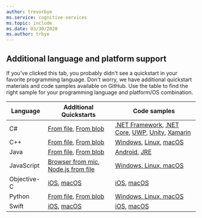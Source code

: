 ```yaml
---
author: trevorbye
ms.service: cognitive-services
ms.topic: include
ms.date: 03/30/2020
ms.author: trbye
---
```


## Additional language and platform support

If you've clicked this tab, you probably didn't see a quickstart in your favorite programming language. Don't worry, we have additional quickstart materials and code samples available on GitHub. Use the table to find the right sample for your programming language and platform/OS combination.

| Language | Additional Quickstarts | Code samples |
|--|--|--|
| C# | [From file][1-file], [From blob][1-blob] | [.NET Framework][dotnet], [.NET Core][netcore], [UWP][uwp], [Unity][unity], [Xamarin][xamarin] |
| C++ | [From file][2-file], [From blob][2-blob] | [Windows][cpp-windows], [Linux][cpp-linux], [macOS][cpp-mac] |
| Java | [From file][3-file], [From blob][3-blob] | [Android][java-android], [JRE][java-jre] |
| JavaScript | [Browser from mic][js-browser], [Node.js from file][js-node] | [Windows, Linux, macOS][js-code] |
| Objective-C | [iOS][obj-iOS-qck], [macOS][obj-macOS-qck] | [iOS][obj-iOS], [macOS][obj-macOS] |
| Python | [From file][4-file], [From blob][4-blob] | [Windows, Linux, macOS][python] |
| Swift | [iOS][swift-iOS-qck], [macOS][swift-macOS-qck] | [iOS][swift-iOS], [macOS][swift-macOS] |

[1-file]: ../../../../get-started-speech-to-text.md?pivots=programming-language-csharp
[1-blob]: ../../../../quickstarts/from-blob.md?pivots=programming-language-csharp

[dotnet]: https://github.com/Azure-Samples/cognitive-services-speech-sdk/tree/master/quickstart/csharp/dotnet
[netcore]: https://github.com/Azure-Samples/cognitive-services-speech-sdk/tree/master/quickstart/csharp/dotnetcore
[uwp]: https://github.com/Azure-Samples/cognitive-services-speech-sdk/tree/master/quickstart/csharp/uwp
[unity]: https://github.com/Azure-Samples/cognitive-services-speech-sdk/tree/master/quickstart/csharp/unity
[xamarin]: https://github.com/Azure-Samples/cognitive-services-speech-sdk/tree/master/quickstart/csharp/xamarin

[2-file]: ../../../../get-started-speech-to-text.md?pivots=programming-language-cpp
[2-blob]: ../../../../quickstarts/from-blob.md?pivots=programming-language-cpp

[cpp-windows]: https://github.com/Azure-Samples/cognitive-services-speech-sdk/tree/master/quickstart/cpp/windows
[cpp-linux]: https://github.com/Azure-Samples/cognitive-services-speech-sdk/tree/master/quickstart/cpp/linux
[cpp-mac]: https://github.com/Azure-Samples/cognitive-services-speech-sdk/tree/master/quickstart/cpp/macos

[3-file]: ../../../../get-started-speech-to-text.md?pivots=programming-language-java
[3-blob]: ../../../../quickstarts/from-blob.md?pivots=programming-language-java

[java-android]: https://github.com/Azure-Samples/cognitive-services-speech-sdk/tree/master/quickstart/java/android
[java-jre]: https://github.com/Azure-Samples/cognitive-services-speech-sdk/tree/master/quickstart/java/jre

[js-browser]: https://github.com/Azure-Samples/cognitive-services-speech-sdk/tree/master/quickstart/javascript/browser
[js-node]: https://github.com/Azure-Samples/cognitive-services-speech-sdk/tree/master/quickstart/javascript/node/from-file
[js-code]: https://github.com/Azure-Samples/cognitive-services-speech-sdk/tree/master/quickstart/javascript

[obj-iOS-qck]: https://github.com/Azure-Samples/cognitive-services-speech-sdk/tree/master/quickstart/objectivec/ios/from-microphone
[obj-macOS-qck]: https://github.com/Azure-Samples/cognitive-services-speech-sdk/tree/master/quickstart/objectivec/macos/from-microphone

[obj-iOS]: https://github.com/Azure-Samples/cognitive-services-speech-sdk/tree/master/quickstart/objectivec/ios
[obj-macOS]: https://github.com/Azure-Samples/cognitive-services-speech-sdk/tree/master/quickstart/objectivec/macos

[4-file]: ../../../../get-started-speech-to-text.md?pivots=programming-language-python
[4-blob]: ../../../../quickstarts/from-blob.md?pivots=programming-language-python

[python]: https://github.com/Azure-Samples/cognitive-services-speech-sdk/tree/master/quickstart/python

[swift-iOS-qck]: https://github.com/Azure-Samples/cognitive-services-speech-sdk/tree/master/quickstart/swift/macos/from-microphone
[swift-macOS-qck]: https://github.com/Azure-Samples/cognitive-services-speech-sdk/tree/master/quickstart/swift/macos/from-microphone

[swift-iOS]: https://github.com/Azure-Samples/cognitive-services-speech-sdk/tree/master/quickstart/swift/ios
[swift-macOS]: https://github.com/Azure-Samples/cognitive-services-speech-sdk/tree/master/quickstart/swift/macos